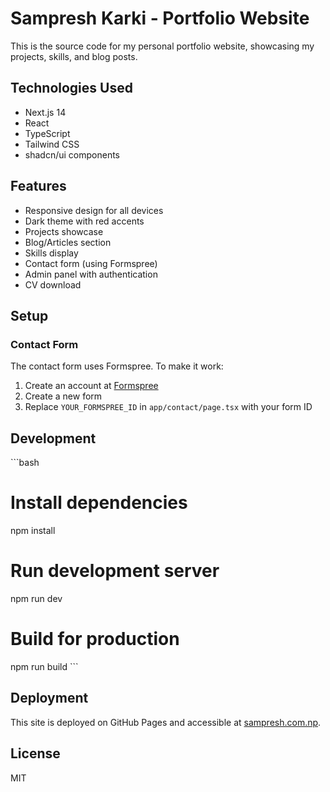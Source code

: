 # Sampresh Karki - Portfolio Website

This is the source code for my personal portfolio website, showcasing my projects, skills, and blog posts.

## Technologies Used

- Next.js 14
- React
- TypeScript
- Tailwind CSS
- shadcn/ui components

## Features

- Responsive design for all devices
- Dark theme with red accents
- Projects showcase
- Blog/Articles section
- Skills display
- Contact form (using Formspree)
- Admin panel with authentication
- CV download

## Setup

### Contact Form

The contact form uses Formspree. To make it work:

1. Create an account at [Formspree](https://formspree.io/)
2. Create a new form
3. Replace `YOUR_FORMSPREE_ID` in `app/contact/page.tsx` with your form ID

## Development

\`\`\`bash
# Install dependencies
npm install

# Run development server
npm run dev

# Build for production
npm run build
\`\`\`

## Deployment

This site is deployed on GitHub Pages and accessible at [sampresh.com.np](https://sampresh.com.np).

## License

MIT
